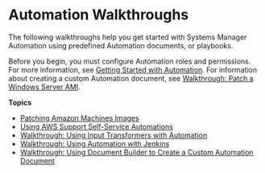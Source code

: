 # Automation Walkthroughs<a name="automation-walk"></a>

The following walkthroughs help you get started with Systems Manager Automation using predefined Automation documents, or playbooks\.

Before you begin, you must configure Automation roles and permissions\. For more information, see [Getting Started with Automation](automation-setup.md)\. For information about creating a custom Automation document, see [Walkthrough: Patch a Windows Server AMI](automation-walk-patch-windows-ami-cli.md)\.

**Topics**
+ [Patching Amazon Machines Images](automation-walk-ami-patching.md)
+ [Using AWS Support Self\-Service Automations](automation-walk-support.md)
+ [Walkthrough: Using Input Transformers with Automation](automation-transformers.md)
+ [Walkthrough: Using Automation with Jenkins](automation-jenkins.md)
+ [Walkthrough: Using Document Builder to Create a Custom Automation Document](automation-walk-document-builder.md)